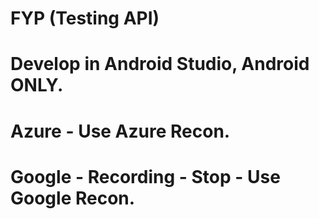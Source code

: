 ﻿# FYP (Testing API)
# Develop in Android Studio, Android ONLY.
# Azure - Use Azure Recon.
# Google - Recording - Stop - Use Google Recon.
